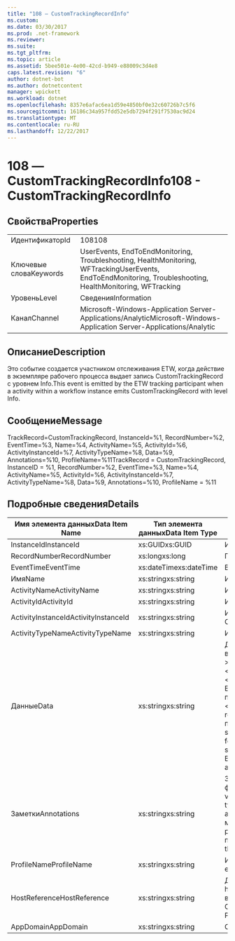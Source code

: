 ```yaml
---
title: "108 ― CustomTrackingRecordInfo"
ms.custom: 
ms.date: 03/30/2017
ms.prod: .net-framework
ms.reviewer: 
ms.suite: 
ms.tgt_pltfrm: 
ms.topic: article
ms.assetid: 5bee501e-4e00-42cd-b949-e88009c3d4e8
caps.latest.revision: "6"
author: dotnet-bot
ms.author: dotnetcontent
manager: wpickett
ms.workload: dotnet
ms.openlocfilehash: 8357e6afac6ea1d59e4850bf0e32c60726b7c5f6
ms.sourcegitcommit: 16186c34a957fdd52e5db7294f291f7530ac9d24
ms.translationtype: MT
ms.contentlocale: ru-RU
ms.lasthandoff: 12/22/2017
---
```

# <a name="108---customtrackingrecordinfo"></a><span data-ttu-id="ed327-102">108 ― CustomTrackingRecordInfo</span><span class="sxs-lookup"><span data-stu-id="ed327-102">108 - CustomTrackingRecordInfo</span></span>
## <a name="properties"></a><span data-ttu-id="ed327-103">Свойства</span><span class="sxs-lookup"><span data-stu-id="ed327-103">Properties</span></span>  
  
|||  
|-|-|  
|<span data-ttu-id="ed327-104">Идентификатор</span><span class="sxs-lookup"><span data-stu-id="ed327-104">Id</span></span>|<span data-ttu-id="ed327-105">108</span><span class="sxs-lookup"><span data-stu-id="ed327-105">108</span></span>|  
|<span data-ttu-id="ed327-106">Ключевые слова</span><span class="sxs-lookup"><span data-stu-id="ed327-106">Keywords</span></span>|<span data-ttu-id="ed327-107">UserEvents, EndToEndMonitoring, Troubleshooting, HealthMonitoring, WFTracking</span><span class="sxs-lookup"><span data-stu-id="ed327-107">UserEvents, EndToEndMonitoring, Troubleshooting, HealthMonitoring, WFTracking</span></span>|  
|<span data-ttu-id="ed327-108">Уровень</span><span class="sxs-lookup"><span data-stu-id="ed327-108">Level</span></span>|<span data-ttu-id="ed327-109">Сведения</span><span class="sxs-lookup"><span data-stu-id="ed327-109">Information</span></span>|  
|<span data-ttu-id="ed327-110">Канал</span><span class="sxs-lookup"><span data-stu-id="ed327-110">Channel</span></span>|<span data-ttu-id="ed327-111">Microsoft-Windows-Application Server-Applications/Analytic</span><span class="sxs-lookup"><span data-stu-id="ed327-111">Microsoft-Windows-Application Server-Applications/Analytic</span></span>|  
  
## <a name="description"></a><span data-ttu-id="ed327-112">Описание</span><span class="sxs-lookup"><span data-stu-id="ed327-112">Description</span></span>  
 <span data-ttu-id="ed327-113">Это событие создается участником отслеживания ETW, когда действие в экземпляре рабочего процесса выдает запись CustomTrackingRecord с уровнем Info.</span><span class="sxs-lookup"><span data-stu-id="ed327-113">This event is emitted by the ETW tracking participant when a activity within a workflow instance emits CustomTrackingRecord with level Info.</span></span>  
  
## <a name="message"></a><span data-ttu-id="ed327-114">Сообщение</span><span class="sxs-lookup"><span data-stu-id="ed327-114">Message</span></span>  
 <span data-ttu-id="ed327-115">TrackRecord=CustomTrackingRecord, InstanceId=%1, RecordNumber=%2, EventTime=%3, Name=%4, ActivityName=%5, ActivityId=%6, ActivityInstanceId=%7, ActivityTypeName=%8, Data=%9, Annotations=%10, ProfileName=%11</span><span class="sxs-lookup"><span data-stu-id="ed327-115">TrackRecord = CustomTrackingRecord, InstanceID = %1, RecordNumber=%2, EventTime=%3,  Name=%4, ActivityName=%5, ActivityId=%6, ActivityInstanceId=%7, ActivityTypeName=%8, Data=%9, Annotations=%10, ProfileName = %11</span></span>  
  
## <a name="details"></a><span data-ttu-id="ed327-116">Подробные сведения</span><span class="sxs-lookup"><span data-stu-id="ed327-116">Details</span></span>  
  
|<span data-ttu-id="ed327-117">Имя элемента данных</span><span class="sxs-lookup"><span data-stu-id="ed327-117">Data Item Name</span></span>|<span data-ttu-id="ed327-118">Тип элемента данных</span><span class="sxs-lookup"><span data-stu-id="ed327-118">Data Item Type</span></span>|<span data-ttu-id="ed327-119">Описание</span><span class="sxs-lookup"><span data-stu-id="ed327-119">Description</span></span>|  
|--------------------|--------------------|-----------------|  
|<span data-ttu-id="ed327-120">InstanceId</span><span class="sxs-lookup"><span data-stu-id="ed327-120">InstanceId</span></span>|<span data-ttu-id="ed327-121">xs:GUID</span><span class="sxs-lookup"><span data-stu-id="ed327-121">xs:GUID</span></span>|<span data-ttu-id="ed327-122">Идентификатор экземпляра для рабочего процесса.</span><span class="sxs-lookup"><span data-stu-id="ed327-122">The instance id for the workflow</span></span>|  
|<span data-ttu-id="ed327-123">RecordNumber</span><span class="sxs-lookup"><span data-stu-id="ed327-123">RecordNumber</span></span>|<span data-ttu-id="ed327-124">xs:long</span><span class="sxs-lookup"><span data-stu-id="ed327-124">xs:long</span></span>|<span data-ttu-id="ed327-125">Порядковый номер созданной записи.</span><span class="sxs-lookup"><span data-stu-id="ed327-125">The sequence number of the emitted record</span></span>|  
|<span data-ttu-id="ed327-126">EventTime</span><span class="sxs-lookup"><span data-stu-id="ed327-126">EventTime</span></span>|<span data-ttu-id="ed327-127">xs:dateTime</span><span class="sxs-lookup"><span data-stu-id="ed327-127">xs:dateTime</span></span>|<span data-ttu-id="ed327-128">Время в формате UTC, когда было создано событие.</span><span class="sxs-lookup"><span data-stu-id="ed327-128">The time in UTC when the event was emitted</span></span>|  
|<span data-ttu-id="ed327-129">Имя</span><span class="sxs-lookup"><span data-stu-id="ed327-129">Name</span></span>|<span data-ttu-id="ed327-130">xs:string</span><span class="sxs-lookup"><span data-stu-id="ed327-130">xs:string</span></span>|<span data-ttu-id="ed327-131">Имя CustomTrackingRecord.</span><span class="sxs-lookup"><span data-stu-id="ed327-131">The name of the CustomTrackingRecord</span></span>|  
|<span data-ttu-id="ed327-132">ActivityName</span><span class="sxs-lookup"><span data-stu-id="ed327-132">ActivityName</span></span>|<span data-ttu-id="ed327-133">xs:string</span><span class="sxs-lookup"><span data-stu-id="ed327-133">xs:string</span></span>|<span data-ttu-id="ed327-134">Имя действия, создавшего CustomTrackingRecord.</span><span class="sxs-lookup"><span data-stu-id="ed327-134">The name of the activity that emitted the CustomTrackingRecord</span></span>|  
|<span data-ttu-id="ed327-135">ActivityId</span><span class="sxs-lookup"><span data-stu-id="ed327-135">ActivityId</span></span>|<span data-ttu-id="ed327-136">xs:string</span><span class="sxs-lookup"><span data-stu-id="ed327-136">xs:string</span></span>|<span data-ttu-id="ed327-137">Идентификатор действия, создавшего CustomTrackingRecord.</span><span class="sxs-lookup"><span data-stu-id="ed327-137">The id of the activity that emitted the CustomTrackingRecord</span></span>|  
|<span data-ttu-id="ed327-138">ActivityInstanceId</span><span class="sxs-lookup"><span data-stu-id="ed327-138">ActivityInstanceId</span></span>|<span data-ttu-id="ed327-139">xs:string</span><span class="sxs-lookup"><span data-stu-id="ed327-139">xs:string</span></span>|<span data-ttu-id="ed327-140">Идентификатор экземпляра действия, создавшего CustomTrackingRecord.</span><span class="sxs-lookup"><span data-stu-id="ed327-140">The instance id of the activity that emitted the CustomTrackingRecord</span></span>|  
|<span data-ttu-id="ed327-141">ActivityTypeName</span><span class="sxs-lookup"><span data-stu-id="ed327-141">ActivityTypeName</span></span>|<span data-ttu-id="ed327-142">xs:string</span><span class="sxs-lookup"><span data-stu-id="ed327-142">xs:string</span></span>|<span data-ttu-id="ed327-143">Имя действия, создавшего CustomTrackingRecord.</span><span class="sxs-lookup"><span data-stu-id="ed327-143">The name of the activity that emitted the CustomTrackingRecord</span></span>|  
|<span data-ttu-id="ed327-144">Данные</span><span class="sxs-lookup"><span data-stu-id="ed327-144">Data</span></span>|<span data-ttu-id="ed327-145">xs:string</span><span class="sxs-lookup"><span data-stu-id="ed327-145">xs:string</span></span>|<span data-ttu-id="ed327-146">Данные, которые были отслежены с помощью этого события.</span><span class="sxs-lookup"><span data-stu-id="ed327-146">The data that was tracked with this event.</span></span>  <span data-ttu-id="ed327-147">Значения хранятся в виде элемента xml в формате \<элементы >\< имя элемента = «dataName» type="System.String" > dataValue\</товар > \< /items >.</span><span class="sxs-lookup"><span data-stu-id="ed327-147">The values are stored in an xml element in the format \<items>\< item  name = "dataName" type="System.String">dataValue\</item>\</items>.</span></span>  <span data-ttu-id="ed327-148">Если данные не было отслеживались, строка содержит \<элементы / >.</span><span class="sxs-lookup"><span data-stu-id="ed327-148">If no data was tracked then the string contains \<items/>.</span></span> <span data-ttu-id="ed327-149">Размер событий ETW ограничен размером буфера ETW или максимальным размером полезных данных для события ETW.</span><span class="sxs-lookup"><span data-stu-id="ed327-149">The ETW event size is limited by the ETW buffer size or the max payload for an ETW event.</span></span> <span data-ttu-id="ed327-150">Если размер события превышает пределы трассировки событий Windows, то событие усекается путем отбрасывания заметок и замены значения данных с \<элементы >...  \< /items >.</span><span class="sxs-lookup"><span data-stu-id="ed327-150">If the size of the event exceeds the ETW limits, then the event is truncated by dropping the annotations and replacing the data value with \<items>...\</items>.</span></span>  <span data-ttu-id="ed327-151">Следующие типы сохраняются со своим значением, возвращаемым при помощи метода ToString(); string,char,bool,int,short,long,uint,ushort,ulong,System.Single,float,double,System.Guid,System.DateTimeOffset,System.DateTime.</span><span class="sxs-lookup"><span data-stu-id="ed327-151">The following types are stored as their value as returned by ToString(); string,char,bool,int,short,long,uint,ushort,ulong,System.Single,float,double,System.Guid,System.DateTimeOffset,System.DateTime.</span></span>  <span data-ttu-id="ed327-152">Все остальные типы сериализуются при помощи метода System.Runtime.Serialization.NetDataContractSerializer.</span><span class="sxs-lookup"><span data-stu-id="ed327-152">All other types are serialized using System.Runtime.Serialization.NetDataContractSerializer.</span></span>|  
|<span data-ttu-id="ed327-153">Заметки</span><span class="sxs-lookup"><span data-stu-id="ed327-153">Annotations</span></span>|<span data-ttu-id="ed327-154">xs:string</span><span class="sxs-lookup"><span data-stu-id="ed327-154">xs:string</span></span>|<span data-ttu-id="ed327-155">Заметки, добавленные к этому событию.</span><span class="sxs-lookup"><span data-stu-id="ed327-155">The annotations that were added to this event.</span></span>  <span data-ttu-id="ed327-156">Значения хранятся в виде элемента xml в формате \<элементы >\< имя элемента = «annotationName» type="System.String" > annotationValue\</товар > \< /items >.</span><span class="sxs-lookup"><span data-stu-id="ed327-156">The values are stored in an xml element in the format \<items>\< item  name = "annotationName" type="System.String">annotationValue\</item>\</items>.</span></span>  <span data-ttu-id="ed327-157">Если не задано никаких заметок, строка содержит \<элементы / >.</span><span class="sxs-lookup"><span data-stu-id="ed327-157">If no annotations are specified then the string contains \<items/>.</span></span> <span data-ttu-id="ed327-158">Размер событий ETW ограничен размером буфера ETW или максимальным размером полезных данных для события ETW.</span><span class="sxs-lookup"><span data-stu-id="ed327-158">The ETW event size is limited by the ETW buffer size or the max payload for an ETW event.</span></span> <span data-ttu-id="ed327-159">Если размер события превышает пределы трассировки событий Windows, то событие усекается путем отбрасывания заметок и замены значения заметок значением с \<элементы >...  \< /items >.</span><span class="sxs-lookup"><span data-stu-id="ed327-159">If the size of the event exceeds the ETW limits, then the event is truncated by dropping the annotations and replacing the annotation value with \<items>...\</items>.</span></span>|  
|<span data-ttu-id="ed327-160">ProfileName</span><span class="sxs-lookup"><span data-stu-id="ed327-160">ProfileName</span></span>|<span data-ttu-id="ed327-161">xs:string</span><span class="sxs-lookup"><span data-stu-id="ed327-161">xs:string</span></span>|<span data-ttu-id="ed327-162">Имя или профиль отслеживания, который привел к созданию этого события.</span><span class="sxs-lookup"><span data-stu-id="ed327-162">The name or the tracking profile that resulted in this event being emitted</span></span>|  
|<span data-ttu-id="ed327-163">HostReference</span><span class="sxs-lookup"><span data-stu-id="ed327-163">HostReference</span></span>|<span data-ttu-id="ed327-164">xs:string</span><span class="sxs-lookup"><span data-stu-id="ed327-164">xs:string</span></span>|<span data-ttu-id="ed327-165">Для служб, размещенных на веб-сайтах, это поле служит уникальным идентификатором службы в веб-иерархии.</span><span class="sxs-lookup"><span data-stu-id="ed327-165">For web hosted services, this field uniquely identifies the service in the web hierarchy.</span></span>  <span data-ttu-id="ed327-166">Ее формат определяется как "веб-сайт имя виртуальный путь приложения &#124; Виртуальный путь службы &#124; ServiceName "Пример:" по умолчанию веб-сайта или CalculatorApplication &#124;/CalculatorService.svc &#124; CalculatorService "</span><span class="sxs-lookup"><span data-stu-id="ed327-166">Its format is defined as 'Web Site Name Application Virtual Path&#124;Service Virtual Path&#124;ServiceName' Example: 'Default Web Site/CalculatorApplication&#124;/CalculatorService.svc&#124;CalculatorService'</span></span>|  
|<span data-ttu-id="ed327-167">AppDomain</span><span class="sxs-lookup"><span data-stu-id="ed327-167">AppDomain</span></span>|<span data-ttu-id="ed327-168">xs:string</span><span class="sxs-lookup"><span data-stu-id="ed327-168">xs:string</span></span>|<span data-ttu-id="ed327-169">Строка, возвращаемая AppDomain.CurrentDomain.FriendlyName.</span><span class="sxs-lookup"><span data-stu-id="ed327-169">The string returned by AppDomain.CurrentDomain.FriendlyName.</span></span>|
